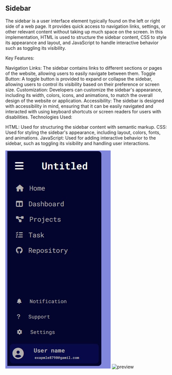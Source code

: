 ## Sidebar

<p>
The sidebar is a user interface element typically found on the left or right side of a web page. It provides quick access to navigation links, settings, or other relevant content without taking up much space on the screen. In this implementation, HTML is used to structure the sidebar content, CSS to style its appearance and layout, and JavaScript to handle interactive behavior such as toggling its visibility.

Key Features:

Navigation Links: The sidebar contains links to different sections or pages of the website, allowing users to easily navigate between them.
Toggle Button: A toggle button is provided to expand or collapse the sidebar, allowing users to control its visibility based on their preference or screen size.
Customization: Developers can customize the sidebar's appearance, including its width, colors, icons, and animations, to match the overall design of the website or application.
Accessibility: The sidebar is designed with accessibility in mind, ensuring that it can be easily navigated and interacted with using keyboard shortcuts or screen readers for users with disabilities.
Technologies Used:

HTML: Used for structuring the sidebar content with semantic markup.
CSS: Used for styling the sidebar's appearance, including layout, colors, fonts, and animations.
JavaScript: Used for adding interactive behavior to the sidebar, such as toggling its visibility and handling user interactions.
</p>

![preview](Screenshot%202024-04-21%20190310.jpg)
![preview](/Screenshot%202024-04-21%20190400.jpg)